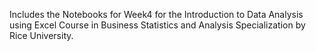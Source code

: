 Includes the Notebooks for Week4 for the Introduction to Data Analysis using Excel Course in Business Statistics and Analysis Specialization by Rice University.
